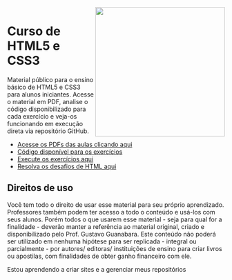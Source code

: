 <img src="imagens/mascote.png" align="right" width="300">

# Curso de HTML5 e CSS3

Material público para o ensino básico de HTML5 e CSS3 para alunos iniciantes. Acesse o material em PDF, analise o código disponibilizado para cada exercício e veja-os funcionando em execução direta via repositório GitHub.

- [Acesse os PDFs das aulas clicando aqui](https://github.com/gustavoguanabara/html-css/tree/master/aulas-pdf)
- [Código disponível para os exercícios](https://github.com/gustavoguanabara/html-css/tree/master/exercicios)
- [Execute os exercícios aqui](https://gustavoguanabara.github.io/html-css/exercicios/)
- [Resolva os desafios de HTML aqui](https://github.com/gustavoguanabara/html-css/tree/master/desafios)

## Direitos de uso

Você tem todo o direito de usar esse material para seu próprio aprendizado. Professores também podem ter acesso a todo o conteúdo e usá-los com seus alunos. Porém todos o que usarem esse material - seja para qual for a finalidade - deverão manter a referência ao material original, criado e disponibilizado pelo Prof. Gustavo Guanabara. Este conteúdo não poderá ser utilizado em nenhuma hipótese para ser replicada - integral ou parcialmente - por autores/ editoras/ instituições de ensino para criar livros ou apostilas, com finalidades de obter ganho financeiro com ele.

Estou aprendendo a criar sites e a gerenciar meus repositórios
